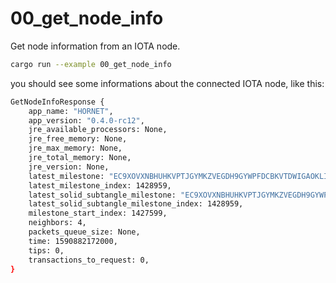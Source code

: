 # 00_get_node_info

Get node information from an IOTA node.

```bash
cargo run --example 00_get_node_info
```

you should see some informations about the connected IOTA node, like this:

```bash
GetNodeInfoResponse {
    app_name: "HORNET",
    app_version: "0.4.0-rc12",
    jre_available_processors: None,
    jre_free_memory: None,
    jre_max_memory: None,
    jre_total_memory: None,
    jre_version: None,
    latest_milestone: "EC9XOVXNBHUHKVPTJGYMKZVEGDH9GYWPFDCBKVTDWIGAOKLISDDMTFOPXFEOJRMZVZCFYPSYUUBOA9999",
    latest_milestone_index: 1428959,
    latest_solid_subtangle_milestone: "EC9XOVXNBHUHKVPTJGYMKZVEGDH9GYWPFDCBKVTDWIGAOKLISDDMTFOPXFEOJRMZVZCFYPSYUUBOA9999",
    latest_solid_subtangle_milestone_index: 1428959,
    milestone_start_index: 1427599,
    neighbors: 4,
    packets_queue_size: None,
    time: 1590882172000,
    tips: 0,
    transactions_to_request: 0,
}
```